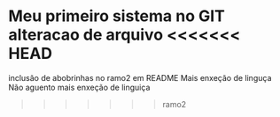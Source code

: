 Meu primeiro sistema no GIT
alteracao de arquivo
<<<<<<< HEAD
=======
inclusão de abobrinhas no ramo2 em README
Mais enxeção de linguça
Não aguento mais enxeção de linguiça
>>>>>>> ramo2
